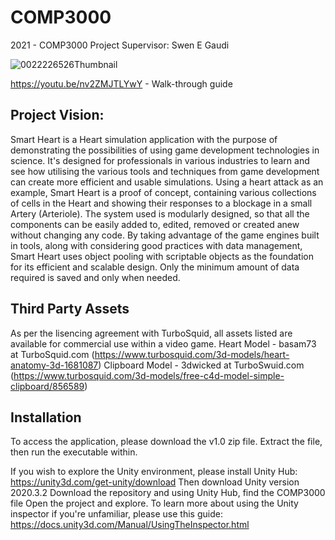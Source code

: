 # COMP3000
2021 - COMP3000
Project Supervisor: Swen E Gaudi

![0022226526Thumbnail](https://user-images.githubusercontent.com/55706703/167333397-20122fd2-0a1c-4ebe-b05a-b8528a16d0de.jpg)

https://youtu.be/nv2ZMJTLYwY - Walk-through guide

## Project Vision:
Smart Heart is a Heart simulation application with the purpose of demonstrating the possibilities of using game development technologies in science. It's designed for professionals in various industries to learn and see how utilising the various tools and techniques from game development can create more efficient and usable simulations. Using a heart attack as an example, Smart Heart is a proof of concept, containing various collections of cells in the Heart and showing their responses to a blockage in a small Artery (Arteriole). The system used is modularly designed, so that all the components can be easily added to, edited, removed or created anew without changing any code. By taking advantage of the game engines built in tools, along with considering good practices with data management, Smart Heart uses object pooling with scriptable objects as the foundation for its efficient and scalable design. Only the minimum amount of data required is saved and only when needed.

## Third Party Assets
As per the lisencing agreement with TurboSquid, all assets listed are available for commercial use within a video game.
Heart Model - basam73 at TurboSquid.com (https://www.turbosquid.com/3d-models/heart-anatomy-3d-1681087)
Clipboard Model - 3dwicked at TurboSwuid.com (https://www.turbosquid.com/3d-models/free-c4d-model-simple-clipboard/856589)


## Installation
To access the application, please download the v1.0 zip file.
Extract the file, then run the executable within.

If you wish to explore the Unity environment, please install Unity Hub: https://unity3d.com/get-unity/download
Then download Unity version 2020.3.2
Download the repository and using Unity Hub, find the COMP3000 file
Open the project and explore. To learn more about using the Unity inspector if you're unfamiliar, please use this guide: https://docs.unity3d.com/Manual/UsingTheInspector.html

